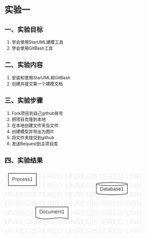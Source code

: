 ﻿# 实验一

## 一、实验目标
1. 学会使用StarUML建模工具
2. 学会使用GitBash工具
## 二、实验内容
1. 安装和使用StarUML和GitBash
2. 创建并提交第一个建模文档
## 三、实验步骤

1. Fork项目到自己github账号
2. 把项目克隆到本地
3. 在本地创建文件夹及文件
4. 创建模型并导出为图片
5. 将文件夹提交到github
6. 发送Request到主项目库

## 四、实验结果



![第一个UML图](./model1.jpg)
